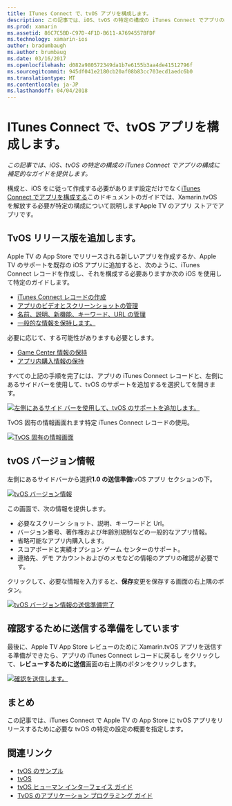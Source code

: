 ```yaml
---
title: ITunes Connect で、tvOS アプリを構成します。
description: この記事では、iOS、tvOS の特定の構成の iTunes Connect でアプリの構成に補足的なガイドを提供します。
ms.prod: xamarin
ms.assetid: 86C7C5BD-C97D-4F1D-B611-A7694557BFDF
ms.technology: xamarin-ios
author: bradumbaugh
ms.author: brumbaug
ms.date: 03/16/2017
ms.openlocfilehash: d082a980572349da1b7e6155b3aa4de41512796f
ms.sourcegitcommit: 945df041e2180cb20af08b83cc703ecd1aedc6b0
ms.translationtype: MT
ms.contentlocale: ja-JP
ms.lasthandoff: 04/04/2018
---
```

# <a name="configure-your-tvos-app-in-itunes-connect"></a>ITunes Connect で、tvOS アプリを構成します。

_この記事では、iOS、tvOS の特定の構成の iTunes Connect でアプリの構成に補足的なガイドを提供します。_


構成と、iOS をに従って作成する必要があります設定だけでなく[iTunes Connect でアプリを構成する](~/ios/deploy-test/app-distribution/app-store-distribution/itunesconnect.md)このドキュメントのガイドでは、Xamarin.tvOS を解放する必要が特定の構成について説明しますApple TV のアプリ ストアでアプリです。

<a name="Adding-a-tvOS-Release-Version" />

## <a name="adding-a-tvos-release-version"></a>TvOS リリース版を追加します。

Apple TV の App Store でリリースされる新しいアプリを作成するか、Apple TV のサポートを既存の iOS アプリに追加すると、次のように、iTunes Connect レコードを作成し、それを構成する必要ありますか次の iOS を使用して特定のガイドします。

- [iTunes Connect レコードの作成](~/ios/deploy-test/app-distribution/app-store-distribution/itunesconnect.md#creating)
- [アプリのビデオとスクリーンショットの管理](~/ios/deploy-test/app-distribution/app-store-distribution/itunesconnect.md#managing)
- [名前、説明、新機能、キーワード、URL の管理](~/ios/deploy-test/app-distribution/app-store-distribution/itunesconnect.md#metadata)
- [一般的な情報を保持します。](~/ios/deploy-test/app-distribution/app-store-distribution/itunesconnect.md#general)

必要に応じて、する可能性がありますも必要とします。

- [Game Center 情報の保持](~/ios/deploy-test/app-distribution/app-store-distribution/itunesconnect.md#game-center)
- [アプリ内購入情報の保持](~/ios/deploy-test/app-distribution/app-store-distribution/itunesconnect.md#iap)

すべての上記の手順を完了には、アプリの iTunes Connect レコードと、左側にあるサイドバーを使用して、tvOS のサポートを追加するを選択してを開きます。

[![](itunes-connect-images/connect01.png "左側にあるサイド バーを使用して、tvOS のサポートを追加します。")](itunes-connect-images/connect01.png#lightbox)

TvOS 固有の情報画面れます特定 iTunes Connect レコードの使用。

[![](itunes-connect-images/connect02.png "TvOS 固有の情報画面")](itunes-connect-images/connect02.png#lightbox)

<a name="tvOS-Version-Information" />

## <a name="tvos-version-information"></a>tvOS バージョン情報

左側にあるサイドバーから選択**1.0 の送信準備**tvOS アプリ セクションの下。

[![](itunes-connect-images/connect03.png "tvOS バージョン情報")](itunes-connect-images/connect03.png#lightbox)

この画面で、次の情報を提供します。

- 必要なスクリーン ショット、説明、キーワードと Url。
- バージョン番号、著作権および年齢別規制などの一般的なアプリ情報。
- 省略可能なアプリ内購入します。
- スコアボードと実績オプション ゲーム センターのサポート。
- 連絡先、デモ アカウントおよびのメモなどの情報のアプリの確認が必要です。

クリックして、必要な情報を入力すると、**保存**変更を保存する画面の右上隅のボタン。

[![](itunes-connect-images/connect04.png "tvOS バージョン情報の送信準備完了")](itunes-connect-images/connect04.png#lightbox)

<a name="Submitting-for-Review" />

## <a name="preparing-to-submit-for-review"></a>確認するために送信する準備をしています

最後に、Apple TV App Store レビューのために Xamarin.tvOS アプリを送信する準備ができたら、アプリの iTunes Connect レコードに戻るし をクリックして、**レビューするために送信**画面の右上隅のボタンをクリックします。

[![](itunes-connect-images/connect05.png "確認を送信します。")](itunes-connect-images/connect05.png#lightbox)

<a name="Summary" />

## <a name="summary"></a>まとめ

この記事では、iTunes Connect で Apple TV の App Store に tvOS アプリをリリースするために必要な tvOS の特定の設定の概要を指定します。



## <a name="related-links"></a>関連リンク

- [tvOS のサンプル](https://developer.xamarin.com/samples/tvos/all/)
- [tvOS](https://developer.apple.com/tvos/)
- [tvOS ヒューマン インターフェイス ガイド](https://developer.apple.com/tvos/human-interface-guidelines/)
- [TvOS のアプリケーション プログラミング ガイド](https://developer.apple.com/library/prerelease/tvos/documentation/General/Conceptual/AppleTV_PG/)
